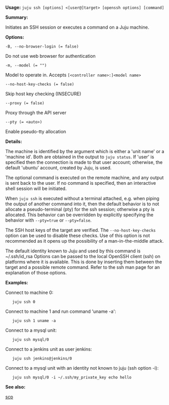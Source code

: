 **Usage:** `juju ssh [options] <[user@]target> [openssh options] [command]`

**Summary:**

Initiates an SSH session or executes a command on a Juju machine.

**Options:**

`-B, --no-browser-login (= false)`

Do not use web browser for authentication

`-m, --model (= "")`

Model to operate in. Accepts `[<controller name>:]<model name>`

`--no-host-key-checks (= false)`

Skip host key checking (INSECURE)

`--proxy (= false)`

Proxy through the API server

`--pty (= <auto>)`

Enable pseudo-tty allocation

**Details:**

The machine is identified by the argument which is either a 'unit name' or a 'machine id'. Both are obtained in the output to `juju status`. If 'user' is specified then the connection is made to that user account; otherwise, the default 'ubuntu' account, created by Juju, is used.

The optional command is executed on the remote machine, and any output is sent back to the user. If no command is specified, then an interactive shell session will be initiated.

When `juju ssh` is executed without a terminal attached, e.g. when piping the output of another command into it, then the default behavior is to not allocate a pseudo-terminal (pty) for the ssh session; otherwise a pty is allocated. This behavior can be overridden by explicitly specifying the behavior with `--pty=true` or `--pty=false`.

The SSH host keys of the target are verified. The `--no-host-key-checks` option can be used to disable these checks. Use of this option is not recommended as it opens up the possibility of a man-in-the-middle attack.

The default identity known to Juju and used by this command is ~/.ssh/id_rsa Options can be passed to the local OpenSSH client (ssh) on platforms where it is available. This is done by inserting them between the target and a possible remote command. Refer to the ssh man page for an explanation of those options.

**Examples:**

Connect to machine 0:

`   juju ssh 0`

Connect to machine 1 and run command 'uname -a':

`   juju ssh 1 uname -a`

Connect to a mysql unit:

`   juju ssh mysql/0`

Connect to a jenkins unit as user jenkins:

`   juju ssh jenkins@jenkins/0`

Connect to a mysql unit with an identity not known to juju (ssh option -i):

`   juju ssh mysql/0 -i ~/.ssh/my_private_key echo hello`

**See also:**

[scp](https://discourse.jujucharms.com/t/command-scp/1806)

